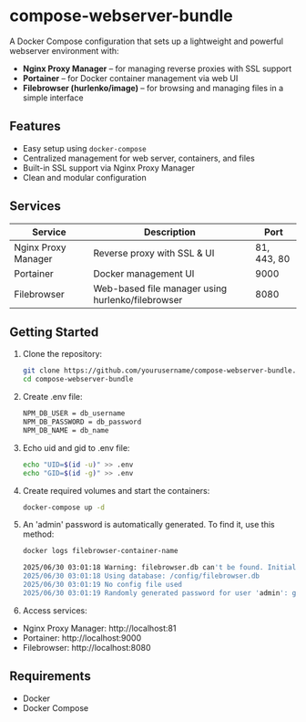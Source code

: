 # compose-webserver-bundle
A Docker Compose configuration that sets up a lightweight and powerful webserver environment with:

- **Nginx Proxy Manager** – for managing reverse proxies with SSL support
- **Portainer** – for Docker container management via web UI
- **Filebrowser (hurlenko/image)** – for browsing and managing files in a simple interface

## Features

- Easy setup using `docker-compose`
- Centralized management for web server, containers, and files
- Built-in SSL support via Nginx Proxy Manager
- Clean and modular configuration

## Services

| Service              | Description                                      | Port         |
|----------------------|--------------------------------------------------|--------------|
| Nginx Proxy Manager  | Reverse proxy with SSL & UI                      | 81, 443, 80  |
| Portainer            | Docker management UI                             | 9000         |
| Filebrowser          | Web-based file manager using hurlenko/filebrowser| 8080         |

## Getting Started

1. Clone the repository:

   ```bash
   git clone https://github.com/yourusername/compose-webserver-bundle.git
   cd compose-webserver-bundle

2. Create .env file:

   ```bash
   NPM_DB_USER = db_username
   NPM_DB_PASSWORD = db_password
   NPM_DB_NAME = db_name

4. Echo uid and gid to .env file:
   ```bash
   echo "UID=$(id -u)" >> .env
   echo "GID=$(id -g)" >> .env

5. Create required volumes and start the containers:
   ```bash
   docker-compose up -d

6. An 'admin' password is automatically generated. To find it, use this method:
   ```bash
   docker logs filebrowser-container-name
   ```
   
   ```bash
   2025/06/30 03:01:18 Warning: filebrowser.db can't be found. Initialing in /config/
   2025/06/30 03:01:18 Using database: /config/filebrowser.db
   2025/06/30 03:01:19 No config file used
   2025/06/30 03:01:19 Randomly generated password for user 'admin': generated-password

7. Access services:
- Nginx Proxy Manager: http://localhost:81
- Portainer: http://localhost:9000
- Filebrowser: http://localhost:8080

## Requirements
- Docker
- Docker Compose
